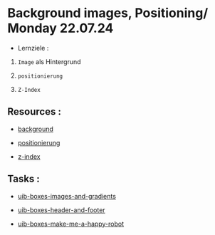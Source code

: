 # Background images, Positioning/ Monday 22.07.24

- Lernziele :

1. `Image` als Hintergrund

2. `positionierung`

3. `Z-Index`

## Resources :

- [background](https://developer.mozilla.org/en-US/docs/Web/CSS/background)

- [positionierung](https://developer.mozilla.org/en-US/docs/Web/CSS/position)

- [z-index](https://developer.mozilla.org/en-US/docs/Web/CSS/z-index)

## Tasks :

- [uib-boxes-images-and-gradients](https://classroom.github.com/a/w5HWrg6C)

- [uib-boxes-header-and-footer](https://classroom.github.com/a/H0kt9c5M)

- [uib-boxes-make-me-a-happy-robot](https://classroom.github.com/a/5BBYkAIM)
